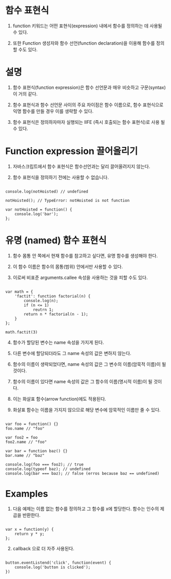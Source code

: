# 함수 표현식

1. function 키워드는 어떤 표현식(expression) 내에서 함수를 정의하는 데 사용될 수 있다.

2. 또한 Function 생성자와 함수 선언(function declaration)을 이용해 함수를 정의할 수도 있다.

# 설명

1. 함수 표현식(function expression)은 함수 선언문과 매우 비슷하고 구문(syntax)이 거의 같다.

2. 함수 표현식과 함수 선언문 사이의 주요 차이점은 함수 이름으로, 함수 표현식으로 익명 함수를 만들 경우 이를 생략할 수 있다.

3. 함수 표현식은 정의하자마자 실행되는 IIFE (즉시 호출되는 함수 표현식)로 사용 될 수 있다.

# Function expression 끌어올리기

1. 자바스크립트에서 함수 표현식은 함수선언과는 달리 끌어올려지지 않는다.

2. 함수 표현식을 정의하기 전에는 사용할 수 없습니다.

```

console.log(notHoisted) // undefined

notHoisted(); // TypeError: notHoisted is not function

var notHoisted = function() {
    console.log('bar');
};

```

# 유명 (named) 함수 표현식

1. 함수 몸통 안 쪽에서 현재 함수를 참고하고 싶다면, 유명 함수를 생성해야 한다.

2. 이 함수 이름은 함수의 몸통(범위) 안에서만 사용할 수 있다.

3. 이로써 비표준 arguments.callee 속성을 사용하는 것을 피할 수도 있다.

```

var math = {
    'factit': function factorial(n) {
        console.log(n);
        if (n <= 1)
            reutrn 1;
        return n * factorial(n - 1);
    }
};

math.factit(3)

```

4. 함수가 할당된 변수는 name 속성을 가지게 된다.

5. 다른 변수에 할당되더라도 그 name 속성의 값은 변하지 않는다.

6. 함수의 이름이 생략되었다면, name 속성의 값은 그 변수의 이름(암묵적 이름)이 될 것이다.

7. 함수의 이름이 있다면 name 속성의 값은 그 함수의 이름(명시적 이름)이 될 것이다.

8. 이는 화살표 함수(arrow function)에도 적용된다.

9. 화살표 함수는 이름을 가지지 않으므로 해당 변수에 암묵적인 이름만 줄 수 있다.

```

var foo = function() {}
foo.name // "foo"

var foo2 = foo
foo2.name // "foo"

var bar = function baz() {}
bar.name // "baz"

console.log(foo === foo2); // true
console.log(typeof baz); // undefined
console.log(bar === baz); // false (erros because baz == undefined)

```

# Examples

1. 다음 예제는 이름 없는 함수를 정의하고 그 함수를 x에 할당한다. 함수는 인수의 제곱을 반환한다.

```

var x = function(y) {
    return y * y;
};

```

2. callback 으로 더 자주 사용된다.

```

button.eventListend('click', function(event) {
    console.log('button is clicked');
})

```